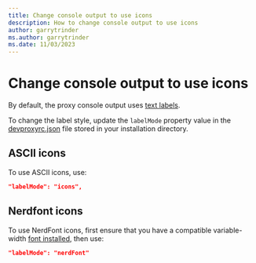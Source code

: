 ```yaml
---
title: Change console output to use icons
description: How to change console output to use icons
author: garrytrinder
ms.author: garrytrinder
ms.date: 11/03/2023
---
```


# Change console output to use icons

By default, the proxy console output uses [text labels](../technical-reference/Console-output-text-labels.md).

To change the label style, update the `labelMode` property value in the [devproxyrc.json](../technical-reference/devproxyrc.md) file stored in your installation directory.

## ASCII icons

To use ASCII icons, use:

```json
"labelMode": "icons",
```

## Nerdfont icons

To use NerdFont icons, first ensure that you have a compatible variable-width [font installed](https://www.nerdfonts.com/font-downloads), then use:

```json
"labelMode": "nerdFont"
```
